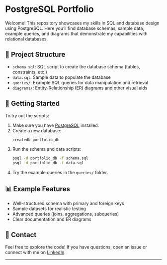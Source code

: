 # PostgreSQL Portfolio

Welcome! This repository showcases my skills in SQL and database design using PostgreSQL. Here you’ll find database schemas, sample data, example queries, and diagrams that demonstrate my capabilities with relational databases.

## 📁 Project Structure

- `schema.sql`: SQL script to create the database schema (tables, constraints, etc.)
- `data.sql`: Sample data to populate the database
- `queries/`: Example SQL queries for data manipulation and retrieval
- `diagrams/`: Entity-Relationship (ER) diagrams and other visual aids

## 🚀 Getting Started

To try out the scripts:

1. Make sure you have [PostgreSQL](https://www.postgresql.org/download/) installed.
2. Create a new database:
   ```bash
   createdb portfolio_db
   ```
3. Run the schema and data scripts:
   ```bash
   psql -d portfolio_db -f schema.sql
   psql -d portfolio_db -f data.sql
   ```
4. Try the example queries in the `queries/` folder.

## 📊 Example Features

- Well-structured schema with primary and foreign keys
- Sample datasets for realistic testing
- Advanced queries (joins, aggregations, subqueries)
- Clear documentation and ER diagrams

## 📝 Contact

Feel free to explore the code! If you have questions, open an issue or connect with me on [LinkedIn](https://www.linkedin.com/in/etienobong-edo).

---

```
